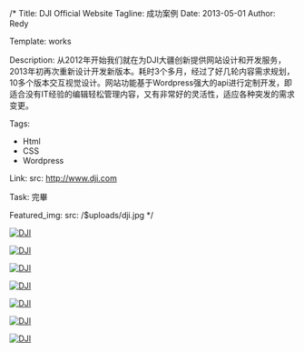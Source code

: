 /*
Title: DJI Official Website
Tagline: 成功案例
Date: 2013-05-01
Author: Redy

Template: works

Description: 从2012年开始我们就在为DJI大疆创新提供网站设计和开发服务，2013年初再次重新设计开发新版本。耗时3个多月，经过了好几轮内容需求规划，10多个版本交互视觉设计。网站功能基于Wordpress强大的api进行定制开发，即适合没有IT经验的编辑轻松管理内容，又有非常好的灵活性，适应各种突发的需求变更。

Tags:
- Html
- CSS
- Wordpress

Link: 
  src: http://www.dji.com
  
Task: 完畢

Featured_img:
  src: /$uploads/dji.jpg
*/

<p>
  <a class="lightbox-gallery" href="/$uploads/dji_1.jpg">
    <img src="/$uploads/dji_1.jpg" alt="DJI" />
  </a>
</p>

<p>
  <a class="lightbox-gallery" href="/$uploads/dji_4.jpg">
    <img src="/$uploads/dji_4.jpg" alt="DJI" />
  </a>
</p>

<p>
  <a class="lightbox-gallery" href="/$uploads/dji_5.jpg">
    <img src="/$uploads/dji_5.jpg" alt="DJI" />
  </a>
</p>

<p>
  <a class="lightbox-gallery" href="/$uploads/dji_2.jpg">
    <img src="/$uploads/dji_2.jpg" alt="DJI" />
  </a>
</p>

<p>
  <a class="lightbox-gallery" href="/$uploads/dji_3.jpg">
    <img src="/$uploads/dji_3.jpg" alt="DJI" />
  </a>
</p>

<p>
  <a class="lightbox-gallery" href="/$uploads/dji_6.jpg">
    <img src="/$uploads/dji_6.jpg" alt="DJI" />
  </a>
</p>

<p>
  <a class="lightbox-gallery" href="/$uploads/dji_7.jpg">
    <img src="/$uploads/dji_7.jpg" alt="DJI" />
  </a>
</p>

